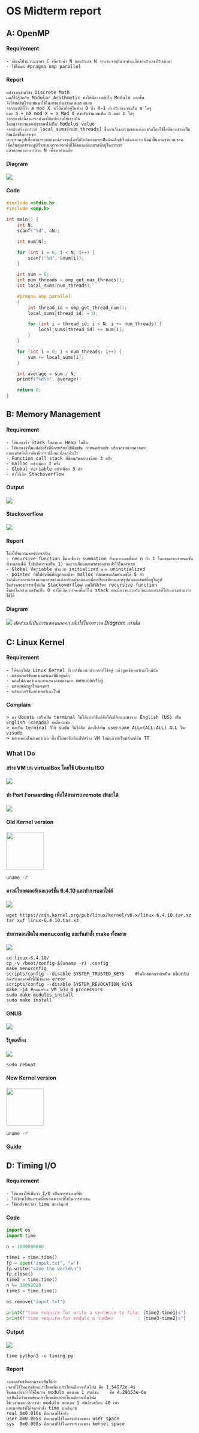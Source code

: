 # OS Midterm report

## A: OpenMP

#### Requirement
    - เขียนโปรแกรมภาษา C เพื่อรับค่า N และตัวเลข N จำนวนจากนั้นหาค่าเฉลี่ยของตัวเลขที่รับเข้ามา
    - ใช้ได้แค่ #pragma omp parallel


#### Report
    หลังจากผ่านวิชา Discrete Math 
    ผมก็ได้รู้จักกับ Modular Arithmetic ทำให้มีความเข้าใจ Modulo มากขึ้น 
    จึงได้ตัดสินใจนำมันมาใช้ในการแบ่งเธรดหาผลรวมเลข
    จากสมบัติที่ว่า a mod X จะได้ค่าที่อยู่ในช่วง 0 ถึง X-1 สำหรับจำนวนเต็ม a ใดๆ
    และ a + nX mod X = a Mod X สำหรับจำนวนเต็ม a และ n ใดๆ
    จากสองข้อนี้สามารถนำมาใช้แบ่งงานให้เธรดได้
    โดยนำจำนวนของเธรดมาใช้เป็น Modulus value
    จากนั้นสร้างอาร์เรย์ local_sums[num_threads] ขึ้นมาเก็บผลรวมของแต่ละเธรดโดยใช้ไอดีของเธรดเป็นอินเด็กซ์ในอาร์เรย์
    ทำการวนลูปเพื่อหาผลรวมของแต่ละเธรดโดยใช้ไอดีของเธรดเป็นอินเด็กซ์เริ่มต้นและจะเพิ่มค่าขึ้นตามจำนวนเธรด
    เมื่อสิ้นสุดการวนลูปก็จะหาผลรวมจากค่าที่ได้ของแต่ละเธรดที่อยู่ในอาร์เรย์ 
    แล้วค่อยนำมาหารด้วย N เพื่อหาค่าเฉลี่ย

#### Diagram
![](images/Openmp.jpeg)


#### Code
```c
#include <stdio.h>
#include <omp.h>

int main() {
    int N;
    scanf("%d", &N);

    int num[N];

    for (int i = 0; i < N; i++) {
        scanf("%d", &num[i]);
    }

    int sum = 0;
    int num_threads = omp_get_max_threads();
    int local_sums[num_threads];

    #pragma omp parallel
    {
        int thread_id = omp_get_thread_num();
        local_sums[thread_id] = 0;

        for (int i = thread_id; i < N; i += num_threads) {
            local_sums[thread_id] += num[i];
        }
    }

    for (int i = 0; i < num_threads; i++) {
        sum += local_sums[i];
    }

    int average = sum / N;
    printf("%d\n", average);

    return 0;
}
```

## B: Memory Management

#### Requirement
    - ให้แสดงว่า Stack โตลงและ Heap โตขึ้น
    - ให้แสดงว่าในแต่ละครั้งที่มีการเรียกใช้ฟังก์ชัน กำหนดตัวแปร หรือจองหน่วยความจำ 
    แอดเดรสที่เกี่ยวข้องมีการเปลี่ยนแปลงอย่างไร
    - Function call stack ที่ซ้อนกันอย่างงน้อย 3 ครั้ง
    - malloc อย่างน้อย 3 ครั้ง
    - Global variable อย่างน้อย 3 ตัว
    - ทำให้เกิด Stackoverflow

#### Output
![](images/memma.png)
#### Stackoverflow
![](images/memma2.png)    

#### Report
    โดยโปรแกรมจะทำการสร้าง 
    - recursive function ขึ้นมาชื่อว่า summation ที่จะบวกเลขตั้งแต่ n ถึง 1 โดยสามารถกำหนดขั้นที่จะลดลงได้ (ปกติควรจะเป็น 1) และจะเก็บแอดเดรสของตัวแปรไว้ในอารเรย์
    - Global Variable ทั้งแบบ initialized และ uninitialized
    - pointer ที่ชี้ไปยังพื้นที่ที่ถูกจองด้วย malloc ที่สามารถเก็บตัวเลขได้ 5 ตัว
    จากนั้นทำการแสดงแอดเดรสของแต่ละตัวแปรออกมาเพื่อเปรียบเทียบและสรุปตามผลลัพธ์ที่อยู่ในรูป
    ในส่วนของการทำให้เกิด Stackoverflow ผมใช้วิธีเรียก recursive function 
    ขึ้นมาโดยกำหนดขั้นเป็น 0 ทำให้เกิดการจองพื้นที่ใน stack ต่อเนื่องจนกระทั่งเกินแอดเดรสที่โปรแกรมสามารถใช้ได้

#### Diagram
![](images/memma_diagram.jpeg)
*ตัดส่วนที่เป็นการแสดงผลออก เพื่อใช้ในการวาด Diagram เท่านั้น*


## C: Linux Kernel

#### Requirement
    - ให้คอมไฟล์ Linux Kernel ที่เวอร์ชั้นแตกต่างจากที่ใช้อยู่ แล้วบูตเข้าเคอร์เนลใหม่นั้น
    - แสดงเวอร์ชั้นของเคอร์เนลที่มีอยู่แล้ว
    - คอมไฟล์เคอร์เนลและแสดงภาพตอนทำ menuconfig
    - แสดงหน้าบูตโหลดเดอร์
    - แสดงเวอร์ชั้นของเคอร์เนลใหม่

#### Complain
    > ลง Ubuntu เสร็จเปิด terminal ไม่ได้แถมวิธีแก้คือให้เปลี่ยนภาษาจาก English (US) เป็น English (canada) เหลือจะเชื่อ
    > พอเปิด terminal ก็ใช้ sudo ไม่ได้อีก ต้องไปเพิ่ม username ALL=(ALL:ALL) ALL ใน visudo 
    > พอจะคอมไพล์เคอร์เนล พื้นที่ไม่พออีกต้องไปสร้าง VM ใหม่แล้วทำใหม่ตั้งแต่ต้น TT
    
### What I Do
#### สร้าง VM บน virtualBox โดยใช้ Ubuntu ISO
![](images/VM.png)
#### ทำ Port Forwarding เพื่อให้สามารถ remote เข้ามาได้
![](images/PortForward.png)
#### Old Kernel version
<img src="images/before_version.png" height="100">

```shell
uname -r
```

#### ดาวน์โหลดเคอร์เนลเวอร์ชั้น 6.4.10 และทำการแตกไฟล์
![](images/wget.png)
```shell
wget https://cdn.kernel.org/pub/linux/kernel/v6.x/linux-6.4.10.tar.xz
tar xvf linux-6.4.10.tar.xz 
```
#### ทำการคอนฟิคใน menuconfig และรันคำสั่ง make ทั้งหลาย
![](images/menuconfig.png)
```shell
cd linux-6.4.10/
cp -v /boot/config-$(uname -r) .config
make menuconfig
scripts/config --disable SYSTEM_TRUSTED_KEYS    #ในไกด์บอกว่าถ้าเป็น ubuntu ต้องรันสองคำสั่งนี้ไม่งั้นเจอ error
scripts/config --disable SYSTEM_REVOCATION_KEYS
make -j4 #ตอนสร้าง VM ใส่ไป 4 processors
sudo make modules_install
sudo make install
```

#### GNUB
![](images/GRUB.png)

#### รีบูตเครื่อง
![](images/reboot.png)
```shell
sudo reboot
```

#### New Kernel version
<img src="images/after_version.png" height="100">

```shell
uname -r
```

#### [Guide](https://phoenixnap.com/kb/build-linux-kernel)


## D: Timing I/O

#### Requirement
    - ให้แสดงให้เห็นว่า I/O เป็นการทำงานที่ช้า
    - ให้เขียนโปรแกรมเพื่อแสดงเวลาที่ใช้ในการทำงาน
    - ใช้คำสั่งจับเวลา time ของลินุกซ์

#### Code
```python
import os
import time

n = 1000000000

time1 = time.time()
fp = open("input.txt", "w")
fp.write("save the world\n")
fp.close()
time2 = time.time()
n %= 18092020
time3 = time.time()

os.remove("input.txt")

print(f"time require for write a sentence to file: {time2-time1}s")
print(f"time require for modulo a number         : {time3-time2}s")
```

#### Output
![](images/timing.png)
```shell
time python3 -u timing.py
```

#### Report
    จากผลลัพธ์ที่ออกมาจะเห็นได้ว่า
    เวลาที่ใช้ในการเขียนประโยคเพียงประโยคเดียวลงในไฟล์ คือ 1.54972e-4s
    ในขณะที่เวลาที่ใช้ในการ modulo ของเลข 1 พันล้าน    คือ 4.29153e-6s
    จะเห็นได้ว่าการเขียนประโยคเพียงประโยคเดียวลงในไฟล์
    ใช้เวลามากกว่าการทำ modulo ของเลข 1 พันล้านเกือบ 40 เท่า
    และผลลัพธ์ที่ได้จากคำสั่ง time บนลินุกซ์
    real 0m0.016s คือเวลาที่ใช้จริง
    user 0m0.005s คือเวลาที่ใช้ในการทำงานของ user space
    sys  0m0.008s คือเวลาที่ใช้ในการทำงานของ kernel space
    
